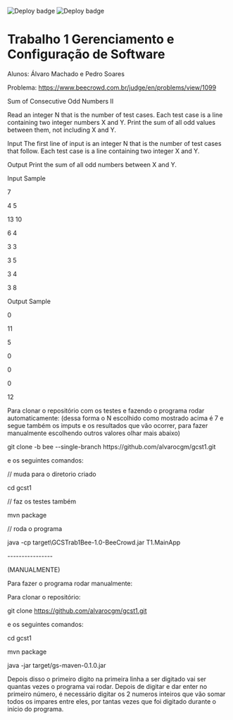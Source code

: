 ![Deploy badge](https://github.com/alvarocgm/gcst1/actions/workflows/codeql.yml/badge.svg)
![Deploy badge](https://github.com/alvarocgm/gcst1/actions/workflows/maven.yml/badge.svg)

# Trabalho 1 Gerenciamento e Configuração de Software
Alunos: Álvaro Machado e Pedro Soares

Problema: https://www.beecrowd.com.br/judge/en/problems/view/1099

Sum of Consecutive Odd Numbers II


Read an integer N that is the number of test cases. Each test case is a line containing two integer numbers X and Y. Print the sum of all odd values between them, not including X and Y.

Input
The first line of input is an integer N that is the number of test cases that follow. Each test case is a line containing two integer X and Y.

Output
Print the sum of all odd numbers between X and Y.

<p>Input Sample	
<p>7
<p>4 5
<p>13 10
<p>6 4
<p>3 3
<p>3 5
<p>3 4
<p>3 8
<p>Output Sample
<p>0
<p>11
<p>5
<p>0
<p>0
<p>0
<p>12
  
Para clonar o repositório com os testes e fazendo o programa rodar automaticamente: (dessa forma o N escolhido como mostrado acima é 7 e segue também os imputs e os resultados que vão ocorrer, para fazer manualmente escolhendo outros valores olhar mais abaixo)
<p>git clone -b bee --single-branch https://github.com/alvarocgm/gcst1.git
 <p> e os seguintes comandos:
   <p>// muda para o diretorio criado
  <p>cd gcst1
 
// faz os testes também
<p>mvn package
  
// roda o programa
<p>java -cp target\GCSTrab1Bee-1.0-BeeCrowd.jar T1.MainApp
  
<p>
  ----------------
  
  (MANUALMENTE)

Para fazer o programa rodar manualmente:

Para clonar o repositório:

git clone https://github.com/alvarocgm/gcst1.git

e os seguintes comandos:

cd gcst1

mvn package

java -jar target/gs-maven-0.1.0.jar
 
<p> Depois disso o primeiro digito na primeira linha a ser digitado vai ser quantas vezes o programa vai rodar.
  Depois de digitar e dar enter no primeiro número, é necessário digitar os 2 numeros inteiros que vão somar todos os impares entre eles, por tantas vezes que foi digitado durante o início do programa.
